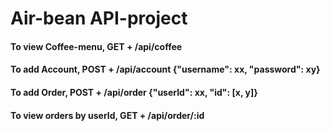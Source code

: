 # Air-bean API-project

#### To view Coffee-menu, GET + /api/coffee
#### To add Account, POST + /api/account {"username": xx, "password": xy}
#### To add Order, POST + /api/order {"userId": xx, "id": [x, y]}
#### To view orders by userId, GET + /api/order/:id
